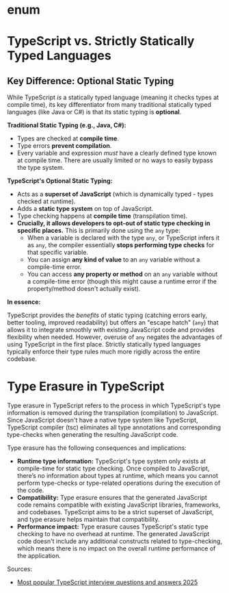 # enum


# TypeScript vs. Strictly Statically Typed Languages

## Key Difference: Optional Static Typing

While TypeScript *is* a statically typed language (meaning it checks types at compile time), its key differentiator from many traditional statically typed languages (like Java or C#) is that its static typing is **optional**.

**Traditional Static Typing (e.g., Java, C#):**
*   Types are checked at **compile time**.
*   Type errors **prevent compilation**.
*   Every variable and expression *must* have a clearly defined type known at compile time. There are usually limited or no ways to easily bypass the type system.

**TypeScript's Optional Static Typing:**
*   Acts as a **superset of JavaScript** (which is dynamically typed - types checked at runtime).
*   Adds a **static type system** on top of JavaScript.
*   Type checking happens at **compile time** (transpilation time).
*   **Crucially, it allows developers to opt-out of static type checking in specific places.** This is primarily done using the `any` type:
    *   When a variable is declared with the type `any`, or TypeScript infers it as `any`, the compiler essentially **stops performing type checks** for that specific variable.
    *   You can assign **any kind of value** to an `any` variable without a compile-time error.
    *   You can access **any property or method** on an `any` variable without a compile-time error (though this might cause a runtime error if the property/method doesn't actually exist).

**In essence:**

TypeScript provides the *benefits* of static typing (catching errors early, better tooling, improved readability) but offers an "escape hatch" (`any`) that allows it to integrate smoothly with existing JavaScript code and provides flexibility when needed. However, overuse of `any` negates the advantages of using TypeScript in the first place. Strictly statically typed languages typically enforce their type rules much more rigidly across the entire codebase.

# Type Erasure in TypeScript

Type erasure in TypeScript refers to the process in which TypeScript's type information is removed during the transpilation (compilation) to JavaScript. Since JavaScript doesn't have a native type system like TypeScript, TypeScript compiler (tsc) eliminates all type annotations and corresponding type-checks when generating the resulting JavaScript code.

Type erasure has the following consequences and implications:

*   **Runtime type information:** TypeScript's type system only exists at compile-time for static type checking. Once compiled to JavaScript, there’s no information about types at runtime, which means you cannot perform type-checks or type-related operations during the execution of the code.
*   **Compatibility:** Type erasure ensures that the generated JavaScript code remains compatible with existing JavaScript libraries, frameworks, and codebases. TypeScript aims to be a strict superset of JavaScript, and type erasure helps maintain that compatibility.
*   **Performance impact:** Type erasure causes TypeScript's static type checking to have no overhead at runtime. The generated JavaScript code doesn't include any additional constructs related to type-checking, which means there is no impact on the overall runtime performance of the application.









































Sources:
* [Most popular TypeScript interview questions and answers 2025](https://www.turing.com/interview-questions/typescript)